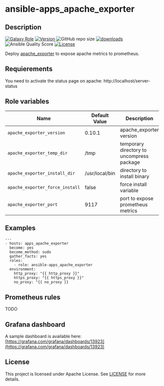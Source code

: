 # ansible-apps_apache_exporter

## Description

[![Galaxy Role](https://img.shields.io/badge/galaxy-apps_apache_exporter-purple?style=flat)](https://galaxy.ansible.com/lotusnoir/apps_apache_exporter)
[![Version](https://img.shields.io/github/release/lotusnoir/ansible-apps_apache_exporter.svg)](https://github.com/lotusnoir/ansible-apps_apache_exporter/releases/latest)
![GitHub repo size](https://img.shields.io/github/repo-size/lotusnoir/ansible-apps_apache_exporter?color=orange&style=flat)
[![downloads](https://img.shields.io/ansible/role/d/52300)](https://galaxy.ansible.com/lotusnoir/apps_apache_exporter)
![Ansible Quality Score](https://img.shields.io/ansible/quality/52300)
[![License](https://img.shields.io/badge/license-Apache--2.0-brightgreen?style=flat)](https://opensource.org/licenses/Apache-2.0)

Deploy [apache_exporter](https://github.com/Lusitaniae/apache_exporter/) to expose apache metrics to prometheus.

## Requierements

You need to activate the status page on apache: http://localhost/server-status


## Role variables

| Name                            | Default Value  | Description                        |
| ------------------------------- | -------------- | -----------------------------------|
| `apache_exporter_version`       | 0.10.1          | apache_exporter version |
| `apache_exporter_temp_dir`      | /tmp           | temporary directory to uncompress package |
| `apache_exporter_install_dir`   | /usr/local/bin | directory to install binary |
| `apache_exporter_force_install` | false          | force install variable |
| `apache_exporter_port`          | 9117           | port to expose prometheus metrics |

## Examples

	---
	- hosts: apps_apache_exporter
	  become: yes
	  become_method: sudo
	  gather_facts: yes
	  roles:
	    - role: ansible-apps_apache_exporter
	  environment: 
	    http_proxy: "{{ http_proxy }}"
	    https_proxy: "{{ https_proxy }}"
	    no_proxy: "{{ no_proxy }}

## Prometheus rules

TODO

## Grafana dashboard

A sample dashboard is available here: [https://grafana.com/grafana/dashboards/13923](https://grafana.com/grafana/dashboards/13923)

## License

This project is licensed under Apache License. See [LICENSE](/LICENSE) for more details.
